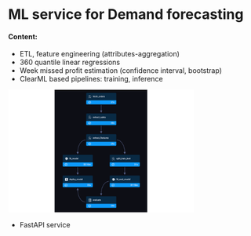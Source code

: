 #  ML service for Demand forecasting

#### Content:

- ETL, feature engineering (attributes-aggregation)
- 360 quantile linear regressions
- Week missed profit estimation (confidence interval, bootstrap)
- ClearML based pipelines: training, inference
<img src="../../img/training.png"  width="75%" height="75%" title="Train pipeline">

- FastAPI service
